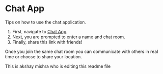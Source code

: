 # Chat App

Tips on how to use the chat application. 

1. First, navigate to [Chat App](https://guhgal.herokuapp.com/).
2. Next, you are prompted to enter a name and chat room.
3. Finally, share this link with friends!

Once you join the same chat room you can communicate with others in real time or choose to share your location.



This is akshay mishra who is editing this readme file 
